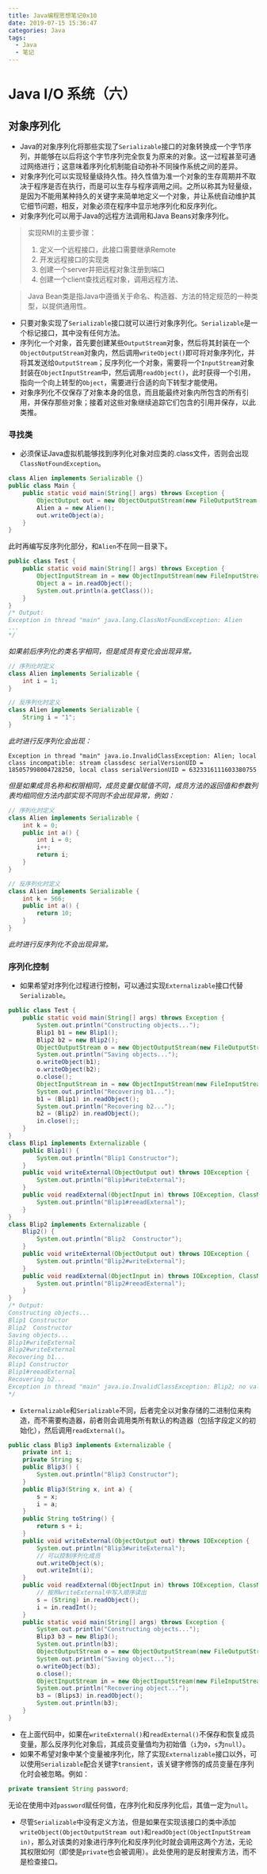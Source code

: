 ```yaml
---
title: Java编程思想笔记0x10
date: 2019-07-15 15:36:47
categories: Java
tags:
  - Java
  - 笔记
---
```


# Java I/O 系统（六）

## 对象序列化

- Java的对象序列化将那些实现了`Serializable`接口的对象转换成一个字节序列，并能够在以后将这个字节序列完全恢复为原来的对象。这一过程甚至可通过网络进行；这意味着序列化机制能自动弥补不同操作系统之间的差异。
- 对象序列化可以实现轻量级持久性。持久性值为准一个对象的生存周期并不取决于程序是否在执行，而是可以生存与程序调用之间。之所以称其为轻量级，是因为不能用某种持久的关键字来简单地定义一个对象，并让系统自动维护其它细节问题，相反，对象必须在程序中显示地序列化和反序列化。
- 对象序列化可以用于Java的远程方法调用和Java Beans对象序列化。

> 实现RMI的主要步骤：
>
> 1. 定义一个远程接口，此接口需要继承Remote
> 2. 开发远程接口的实现类
> 3. 创建一个server并把远程对象注册到端口
> 4. 创建一个client查找远程对象，调用远程方法、

> Java Bean类是指Java中遵循关于命名、构造器、方法的特定规范的一种类型，以提供通用性。

- 只要对象实现了`Serializable`接口就可以进行对象序列化。`Serializable`是一个标记接口，其中没有任何方法。
- 序列化一个对象，首先要创建某些`OutputStream`对象，然后将其封装在一个`ObjectOutputStream`对象内，然后调用`writeObject()`即可将对象序列化，并将其发送给`OutputStream`；反序列化一个对象，需要将一个`InputStream`对象封装在`ObjectInputStream`中，然后调用`readObject()`，此时获得一个引用，指向一个向上转型的`Object`，需要进行合适的向下转型才能使用。
- 对象序列化不仅保存了对象本身的信息，而且能最终对象内所包含的所有引用，并保存那些对象；接着对这些对象继续追踪它们包含的引用并保存，以此类推。

### 寻找类

- 必须保证Java虚拟机能够找到序列化对象对应类的.class文件，否则会出现`ClassNotFoundException`。

```java
class Alien implements Serializable {}
public class Main {
    public static void main(String[] args) throws Exception {
        ObjectOutput out = new ObjectOutputStream(new FileOutputStream("x.file"));
        Alien a = new Alien();
        out.writeObject(a);
    }
}
```

此时再编写反序列化部分，和`Alien`不在同一目录下。

```java
public class Test {
    public static void main(String[] args) throws Exception {
        ObjectInputStream in = new ObjectInputStream(new FileInputStream("x.file"));
        Object a = in.readObject();
        System.out.println(a.getClass());
    }
}
/* Output:
Exception in thread "main" java.lang.ClassNotFoundException: Alien
...
*/
```

*如果前后序列化的类名字相同，但是成员有变化会出现异常。*

```java
// 序列化时定义
class Alien implements Serializable {
    int i = 1;
}
```

```java
// 反序列化时定义
class Alien implements Serializable {
    String i = "1";
}
```

*此时进行反序列化会出现：*

```
Exception in thread "main" java.io.InvalidClassException: Alien; local class incompatible: stream classdesc serialVersionUID = 185057998004728250, local class serialVersionUID = 6323316111603380755
```

*但是如果成员名称和权限相同，成员变量仅赋值不同，成员方法的返回值和参数列表均相同但方法内部实现不同则不会出现异常，例如：*

```java
// 序列化时定义
class Alien implements Serializable {
    int k = 0;
    public int a() {
        int i = 0;
        i++;
        return i;
    }
}
```

```java
// 反序列化时定义
class Alien implements Serializable {
    int k = 566;
    public int a() {
        return 10;
    }
}
```

*此时进行反序列化不会出现异常。*

### 序列化控制

- 如果希望对序列化过程进行控制，可以通过实现`Externalizable`接口代替`Serializable`。

```java
public class Test {
    public static void main(String[] args) throws Exception {
        System.out.println("Constructing objects...");
        Blip1 b1 = new Blip1();
        Blip2 b2 = new Blip2();
        ObjectOutputStream o = new ObjectOutputStream(new FileOutputStream("blips.out"));
        System.out.println("Saving objects...");
        o.writeObject(b1);
        o.writeObject(b2);
        o.close();
        ObjectInputStream in = new ObjectInputStream(new FileInputStream("blips.out"));
        System.out.println("Recovering b1...");
        b1 = (Blip1) in.readObject();
        System.out.println("Recovering b2...");
        b2 = (Blip2) in.readObject();
        in.close();;
    }
}
class Blip1 implements Externalizable {
    public Blip1() {
        System.out.println("Blip1 Constructor");
    }
    public void writeExternal(ObjectOutput out) throws IOException {
        System.out.println("Blip1#writeExternal");
    }
    public void readExternal(ObjectInput in) throws IOException, ClassNotFoundException {
        System.out.println("Blip1#reeadExternal");
    }
}
class Blip2 implements Externalizable {
    Blip2() {
        System.out.println("Blip2  Constructor");
    }
    public void writeExternal(ObjectOutput out) throws IOException {
        System.out.println("Blip2#writeExternal");
    }
    public void readExternal(ObjectInput in) throws IOException, ClassNotFoundException {
        System.out.println("Blip2#reeadExternal");
    }
}
/* Output:
Constructing objects...
Blip1 Constructor
Blip2  Constructor
Saving objects...
Blip1#writeExternal
Blip2#writeExternal
Recovering b1...
Blip1 Constructor
Blip1#reeadExternal
Recovering b2...
Exception in thread "main" java.io.InvalidClassException: Blip2; no valid constructor
*/
```

- `Externalizable`和`Serializable`不同，后者完全以对象存储的二进制位来构造，而不需要构造器，前者则会调用类所有默认的构造器（包括字段定义的初始化），然后调用`readExternal()`。

```java
public class Blip3 implements Externalizable {
    private int i;
    private String s;
    public Blip3() {
        System.out.println("Blip3 Constructor");
    }
    public Blip3(String x, int a) {
        s = x;
        i = a;
    }
    public String toString() {
        return s + i;
    }
    public void writeExternal(ObjectOutput out) throws IOException {
        System.out.println("Blip3#writeExternal");
        // 可以控制序列化成员
        out.writeObject(s);
        out.writeInt(i);
    }
    public void readExternal(ObjectInput in) throws IOException, ClassNotFoundException {
        // 按照writeExternal中写入顺序读出
        s = (String) in.readObject();
        i = in.readInt();
    }
    public static void main(String[] args) throws Exception {
        System.out.println("Constructing objects...");
        Blip3 b3 = new Blip3();
        System.out.println(b3);
        ObjectOutputStream o = new ObjectOutputStream(new FileOutputStream("b3.out"));
        System.out.println("Saving object...");
        o.writeObject(b3);
        o.close();
        ObjectInputStream in = new ObjectInputStream(new FileInputStream("b3.out"));
        System.out.println("Recovering object...");
        b3 = (Blips3) in.readObject();
        System.out.println(b3);
    }
}
```

- 在上面代码中，如果在`writeExternal()`和`readExternal()`不保存和恢复成员变量，那么反序列化对象后，其成员变量值均为初始值（`i`为`0`，`s`为`null`）。
- 如果不希望对象中某个变量被序列化，除了实现`Externalizable`接口以外，可以使用`Serializable`配合关键字`transient`，该关键字修饰的成员变量在序列化时会被忽略。例如：

```java
private transient String password;
```

无论在使用中对`password`赋任何值，在序列化和反序列化后，其值一定为`null`。

- 尽管`Serializable`中没有定义方法，但是如果在实现该接口的类中添加`writeObject(ObjectOutputStream out)`和`readObject(ObjectInputStream in)`，那么对该类的对象进行序列化和反序列化时就会调用这两个方法，无论其权限如何（即使是`private`也会被调用）。此处使用的是反射搜索方法，而不是检查接口。

